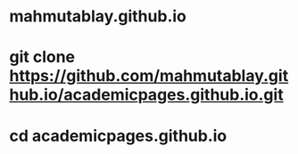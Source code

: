 # mahmutablay.github.io
# git clone https://github.com/mahmutablay.github.io/academicpages.github.io.git
# cd academicpages.github.io
